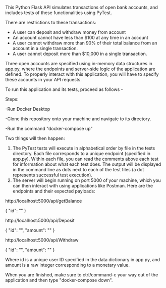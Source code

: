 This Python Flask API simulates transactions of open bank accounts, and includes tests of these functionalities using PyTest.

There are restrictions to these transactions:
- A user can deposit and withdraw money from account
- An account cannot have less than $100 at any time in an account
- A user cannot withdraw more than 90% of their total balance from an account in a
single transaction.
- A user cannot deposit more than $10,000 in a single transaction.

Three open accounts are specified using in-memory data structures in app.py, where the endpoints and server-side logic of the application are defined. To properly interact with this application, you will have to specify these accounts in your API requests.

To run this application and its tests, proceed as follows -

Steps:

-Run Docker Desktop

-Clone this repository onto your machine and navigate to its directory.

-Run the command "docker-compose up"

Two things will then happen:
1. The PyTest tests will execute in alphabetical order by file in the tests directory. Each file corresponds to a unique endpoint (specified in app.py). Within each file, you can read the comments above each test for information about what each test does. The output will be displayed in the command line as dots next to each of the test files (a dot represents successful test execution).
2. The server will begin running on port 5000 of your machine, which you can then interact with using applications like Postman. Here are the endpoints and their expected payloads:

http://localhost:5000/api/getBalance

{
    "id": ""
}


http://localhost:5000/api/Deposit

{
    "id": "", "amount": ""
}


http://localhost:5000/api/Withdraw

{
    "id": "", "amount": ""
}

Where id is a unique user ID specified in the data dictionary in app.py, and amount is a raw integer corresponding to a monetary value.

When you are finished, make sure to ctrl/command-c your way out of the application and then type "docker-compose down".

